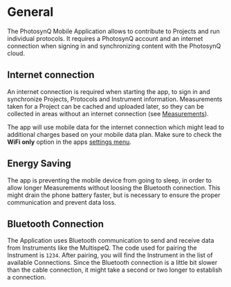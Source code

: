 # General

The PhotosynQ Mobile Application allows to contribute to Projects and run individual protocols. It requires a PhotosynQ account and an internet connection when signing in and synchronizing content with the PhotosynQ cloud.

## Internet connection

An internet connection is required when starting the app, to sign in and synchronize Projects, Protocols and Instrument information. Measurements taken for a Project can be cached and uploaded later, so they can be collected in areas without an internet connection (see [Measurements](./measurements.md)).

The app will use mobile data for the internet connection which might lead to additional charges based on your mobile data plan. Make sure to check the **WiFi only** option in the apps [settings menu](./settings.md).

## Energy Saving

The app is preventing the mobile device from going to sleep, in order to allow longer Measurements without loosing the Bluetooth connection. This might drain the phone battery faster, but is necessary to ensure the proper communication and prevent data loss.

## Bluetooth Connection

The Application uses Bluetooth communication to send and receive data from Instruments like the MultispeQ. The code used for pairing the Instrument is `1234`. After pairing, you will find the Instrument in the list of available Connections. Since the Bluetooth connection is a little bit slower than the cable connection, it might take a second or two longer to establish a connection.
